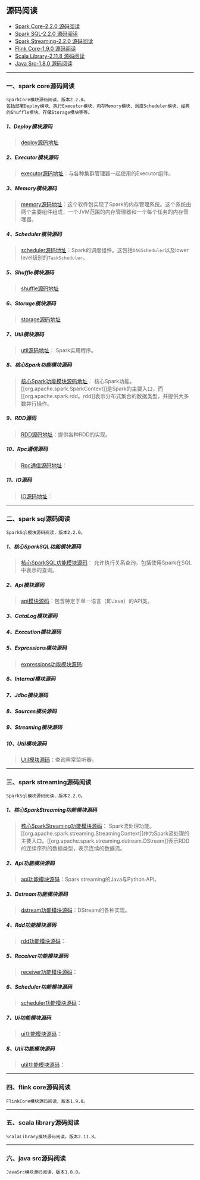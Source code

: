 ## **源码阅读**
* [Spark Core-2.2.0 源码阅读](SparkCore)
* [Spark SQL-2.2.0 源码阅读](SparkSqlCore)
* [Spark Streaming-2.2.0 源码阅读](SparkStreaming)
* [Flink Core-1.9.0 源码阅读](FlinkCore)
* [Scala Library-2.11.8 源码阅读](ScalaLibrary)
* [Java Src-1.8.0 源码阅读](JavaSrc)

---
### 一、spark core源码阅读
    SparkCore模块源码阅读，版本2.2.0。
    包括部署Deploy模块、执行Executor模块、内存Memory模块、调度Scheduler模块、经典的Shuffle模块、存储Storage模块等等。
##### 1、Deploy模块源码
> [deploy源码地址](SparkCore/src/main/scala/org/apache/spark/deploy)
##### 2、Executor模块源码
> [executor源码地址](SparkCore/src/main/scala/org/apache/spark/executor)：与各种集群管理器一起使用的Executor组件。
##### 3、Memory模块源码
> [memory源码地址](SparkCore/src/main/scala/org/apache/spark/memory)：这个软件包实现了Spark的内存管理系统。这个系统由两个主要组件组成，一个JVM范围的内存管理器和一个每个任务的内存管理器。
##### 4、Scheduler模块源码
> [scheduler源码地址](SparkCore/src/main/scala/org/apache/spark/scheduler)：Spark的调度组件。这包括`DAGScheduler`以及lower level级别的`TaskScheduler`。
##### 5、Shuffle模块源码
> [shuffle源码地址](SparkCore/src/main/scala/org/apache/spark/shuffle)
##### 6、Storage模块源码
> [storage源码地址](SparkCore/src/main/scala/org/apache/spark/storage)
##### 7、Util模块源码
> [util源码地址](SparkCore/src/main/scala/org/apache/spark/util)： Spark实用程序。
##### 8、核心Spark功能模块源码
> [核心Spark功能模块源码地址](SparkCore/src/main/scala/org/apache/spark)： 核心Spark功能，[[org.apache.spark.SparkContext]]是Spark的主要入口，而[[org.apache.spark.rdd。rdd]]表示分布式集合的数据类型，并提供大多数并行操作。
##### 9、RDD源码
> [RDD源码地址](SparkCore/src/main/scala/org/apache/spark/rdd)：提供各种RDD的实现。
##### 10、Rpc通信源码
> [Rpc通信源码地址](SparkCore/src/main/scala/org/apache/spark/rpc)：
##### 11、IO源码
> [IO源码地址](SparkCore/src/main/scala/org/apache/spark/io)：

---
### 二、spark sql源码阅读
    SparkSql模块源码阅读，版本2.2.0。
##### 1、核心SparkSQL功能模块源码
> [核心SparkSQL功能模块源码](SparkSqlCore/src/main/scala/org/apache/spark/sql)： 允许执行关系查询，包括使用Spark在SQL中表示的查询。
##### 2、Api模块源码
> [api模块源码](SparkSqlCore/src/main/scala/org/apache/spark/sql/api)：包含特定于单一语言（即Java）的API类。
##### 3、CataLog模块源码
##### 4、Execution模块源码
##### 5、Expressions模块源码
> [expressions功能模块源码](SparkSqlCore/src/main/scala/org/apache/spark/sql/expressions):
##### 6、Internal模块源码
##### 7、Jdbc模块源码
##### 8、Sources模块源码
##### 9、Streaming模块源码
##### 10、Util模块源码
> [Util模块源码](SparkSqlCore/src/main/scala/org/apache/spark/sql/util)：查询异常监听器。

---
### 三、spark streaming源码阅读
    SparkSql模块源码阅读，版本2.2.0。
##### 1、核心SparkStreaming功能模块源码
> [核心SparkStreaming功能模块源码](SparkStreaming/src/main/scala/org/apache/spark)： Spark流处理功能。[[org.apache.spark.streaming.StreamingContext]]作为Spark流处理的主要入口。[[org.apache.spark.streaming.dstream.DStream]]表示RDD的连续序列的数据类型，表示连续的数据流。
##### 2、Api功能模块源码
> [api功能模块源码](SparkStreaming/src/main/scala/org/apache/spark/streaming/api)：Spark streaming的Java与Python API。
##### 3、Dstream功能模块源码
> [dstream功能模块源码](SparkStreaming/src/main/scala/org/apache/spark/streaming/dstream)：DStream的各种实现。
##### 4、Rdd功能模块源码
> [rdd功能模块源码](SparkStreaming/src/main/scala/org/apache/spark/streaming/rdd)：
##### 5、Receiver功能模块源码
> [receiver功能模块源码](SparkStreaming/src/main/scala/org/apache/spark/streaming/receiver)：
##### 6、Scheduler功能模块源码
> [scheduler功能模块源码](SparkStreaming/src/main/scala/org/apache/spark/streaming/scheduler)：
##### 7、Ui功能模块源码
> [ui功能模块源码](SparkStreaming/src/main/scala/org/apache/spark/streaming/ui)：
##### 8、Util功能模块源码
> [util功能模块源码](SparkStreaming/src/main/scala/org/apache/spark/streaming/util)：

---
### 四、flink core源码阅读
    FlinkCore模块源码阅读，版本1.9.0。

---
### 五、scala library源码阅读
    ScalaLibrary模块源码阅读，版本2.11.8。

---
### 六、java src源码阅读
    JavaSrc模块源码阅读，版本1.8.0。

